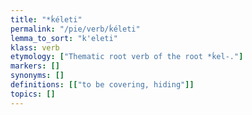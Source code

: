 ```yaml
---
title: "*ḱéleti"
permalink: "/pie/verb/ḱéleti"
lemma_to_sort: "k'eleti"
klass: verb
etymology: ["Thematic root verb of the root *ḱel-."]
markers: []
synonyms: []
definitions: [["to be covering, hiding"]]
topics: []
---
```

